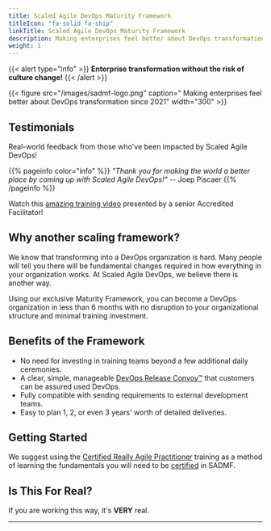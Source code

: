 ```yaml
---
title: Scaled Agile DevOps Maturity Framework
titleIcon: "fa-solid fa-ship"
linkTitle: Scaled Agile DevOps Maturity Framework
description: Making enterprises feel better about DevOps transformation since 2021
weight: 1
---
```

{{< alert type="info" >}}
**Enterprise transformation without the risk of culture change!**
{{< /alert >}}

{{< figure src="/images/sadmf-logo.png" caption=" Making enterprises feel better about DevOps transformation since 2021" width="300" >}}

## Testimonials

Real-world feedback from those who've been impacted by Scaled Agile DevOps!

{{% pageinfo color="info" %}}
*"Thank you for making the world a better place by coming up with Scaled Agile DevOps!"* -- Joep Piscaer
{{% /pageinfo %}}

Watch this [amazing training video](https://youtu.be/zMI2FykK7j4) presented by a senior Accredited Facilitator!

## Why another scaling framework?

We know that transforming into a DevOps organization is hard. Many people will tell you there will be fundamental changes required in how everything in your organization works. At Scaled Agile DevOps, we believe there is another way.

Using our exclusive Maturity Framework, you can become a DevOps organization in less than 6 months with no disruption to your organizational structure and minimal training investment.

## Benefits of the Framework

- No need for investing in training teams beyond a few additional daily ceremonies.
- A clear, simple, manageable [DevOps Release Convoy&trade;](./release-convoy/) that customers can be assured used DevOps.
- Fully compatible with sending requirements to external development teams.
- Easy to plan 1, 2, or even 3 years' worth of detailed deliveries.

## Getting Started

We suggest using the [Certified Really Agile Practitioner](https://www.youtube.com/watch?v=cwbiSCgiZNA) training as a method of learning the fundamentals you will need to be [certified](/certifications) in SADMF.

## Is This For Real?

If you are working this way, it's **VERY** real.

---
